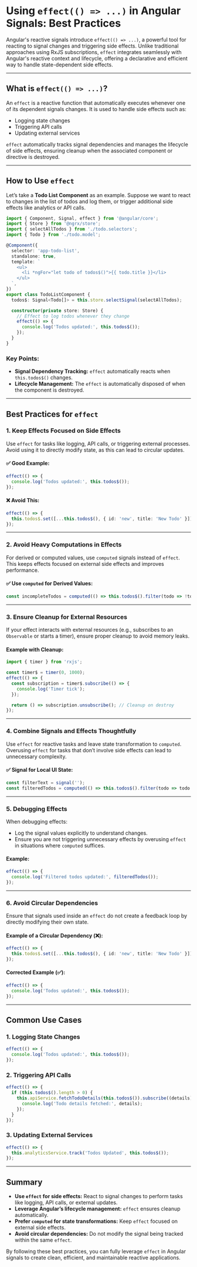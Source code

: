 # Using `effect(() => ...)` in Angular Signals: Best Practices

Angular's reactive signals introduce `effect(() => ...)`, a powerful tool for reacting to signal changes and triggering side effects. Unlike traditional approaches using RxJS subscriptions, `effect` integrates seamlessly with Angular's reactive context and lifecycle, offering a declarative and efficient way to handle state-dependent side effects.

---

## What is `effect(() => ...)`?

An `effect` is a reactive function that automatically executes whenever one of its dependent signals changes. It is used to handle side effects such as:

- Logging state changes
- Triggering API calls
- Updating external services

`effect` automatically tracks signal dependencies and manages the lifecycle of side effects, ensuring cleanup when the associated component or directive is destroyed.

---

## How to Use `effect`

Let’s take a **Todo List Component** as an example. Suppose we want to react to changes in the list of todos and log them, or trigger additional side effects like analytics or API calls.

```typescript
import { Component, Signal, effect } from '@angular/core';
import { Store } from '@ngrx/store';
import { selectAllTodos } from './todo.selectors';
import { Todo } from './todo.model';

@Component({
  selector: 'app-todo-list',
  standalone: true,
  template: `
    <ul>
      <li *ngFor="let todo of todos$()">{{ todo.title }}</li>
    </ul>
  `,
})
export class TodoListComponent {
  todos$: Signal<Todo[]> = this.store.selectSignal(selectAllTodos);

  constructor(private store: Store) {
    // Effect to log todos whenever they change
    effect(() => {
      console.log('Todos updated:', this.todos$());
    });
  }
}
```

### Key Points:
- **Signal Dependency Tracking:** `effect` automatically reacts when `this.todos$()` changes.
- **Lifecycle Management:** The `effect` is automatically disposed of when the component is destroyed.

---

## Best Practices for `effect`

### 1. **Keep Effects Focused on Side Effects**
Use `effect` for tasks like logging, API calls, or triggering external processes. Avoid using it to directly modify state, as this can lead to circular updates.

#### ✅ Good Example:
```typescript
effect(() => {
  console.log('Todos updated:', this.todos$());
});
```

#### ❌ Avoid This:
```typescript
effect(() => {
  this.todos$.set([...this.todos$(), { id: 'new', title: 'New Todo' }]); // Circular dependency
});
```

---

### 2. **Avoid Heavy Computations in Effects**
For derived or computed values, use `computed` signals instead of `effect`. This keeps effects focused on external side effects and improves performance.

#### ✅ Use `computed` for Derived Values:
```typescript
const incompleteTodos = computed(() => this.todos$().filter(todo => !todo.completed));
```

---

### 3. **Ensure Cleanup for External Resources**
If your effect interacts with external resources (e.g., subscribes to an `Observable` or starts a timer), ensure proper cleanup to avoid memory leaks.

#### Example with Cleanup:
```typescript
import { timer } from 'rxjs';

const timer$ = timer(0, 1000);
effect(() => {
  const subscription = timer$.subscribe(() => {
    console.log('Timer tick');
  });

  return () => subscription.unsubscribe(); // Cleanup on destroy
});
```

---

### 4. **Combine Signals and Effects Thoughtfully**
Use `effect` for reactive tasks and leave state transformation to `computed`. Overusing `effect` for tasks that don’t involve side effects can lead to unnecessary complexity.

#### ✅ Signal for Local UI State:
```typescript
const filterText = signal('');
const filteredTodos = computed(() => this.todos$().filter(todo => todo.title.includes(filterText())));
```

---

### 5. **Debugging Effects**
When debugging effects:
- Log the signal values explicitly to understand changes.
- Ensure you are not triggering unnecessary effects by overusing `effect` in situations where `computed` suffices.

#### Example:
```typescript
effect(() => {
  console.log('Filtered todos updated:', filteredTodos());
});
```

---

### 6. **Avoid Circular Dependencies**
Ensure that signals used inside an `effect` do not create a feedback loop by directly modifying their own state.

#### Example of a Circular Dependency (❌):
```typescript
effect(() => {
  this.todos$.set([...this.todos$(), { id: 'new', title: 'New Todo' }]); // Leads to a feedback loop
});
```

#### Corrected Example (✅):
```typescript
effect(() => {
  console.log('Todos updated:', this.todos$());
});
```

---

## Common Use Cases

### 1. **Logging State Changes**
```typescript
effect(() => {
  console.log('Todos updated:', this.todos$());
});
```

### 2. **Triggering API Calls**
```typescript
effect(() => {
  if (this.todos$().length > 0) {
    this.apiService.fetchTodoDetails(this.todos$()).subscribe((details) => {
      console.log('Todo details fetched:', details);
    });
  }
});
```

### 3. **Updating External Services**
```typescript
effect(() => {
  this.analyticsService.track('Todos Updated', this.todos$());
});
```

---

## Summary
- **Use `effect` for side effects:** React to signal changes to perform tasks like logging, API calls, or external updates.
- **Leverage Angular’s lifecycle management:** `effect` ensures cleanup automatically.
- **Prefer `computed` for state transformations:** Keep `effect` focused on external side effects.
- **Avoid circular dependencies:** Do not modify the signal being tracked within the same `effect`.

By following these best practices, you can fully leverage `effect` in Angular signals to create clean, efficient, and maintainable reactive applications.
